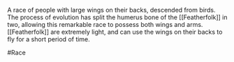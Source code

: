 A race of people with large wings on their backs, descended from birds.
The process of evolution has split the humerus bone of the <span class="races">[[Featherfolk]]</span> in two, allowing this remarkable race to possess both wings and arms.
<span class="races">[[Featherfolk]]</span> are extremely light, and can use the wings on their backs to fly for a short period of time.

#Race